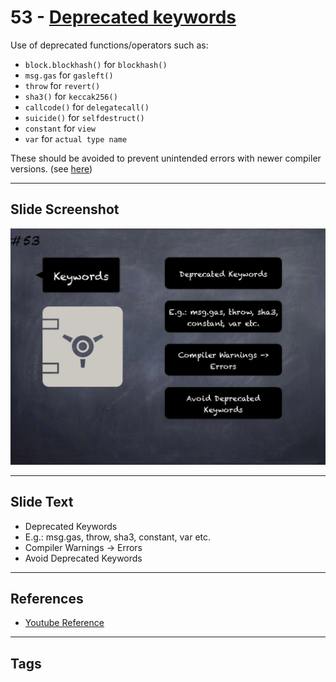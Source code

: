 # 53 - [Deprecated keywords](Deprecated%20keywords.md)
Use of deprecated functions/operators such as:

- `block.blockhash()` for `blockhash()`
- `msg.gas` for `gasleft()`
- `throw` for `revert()`
- `sha3()` for `keccak256()`
- `callcode()` for `delegatecall()`
- `suicide()` for `selfdestruct()`
- `constant` for `view`
- `var` for `actual type name` 
 
These should be avoided to prevent unintended errors with newer compiler versions. (see [here](https://swcregistry.io/docs/SWC-111))

___
## Slide Screenshot
![053.jpg](../../images/4.%20Pitfalls%20and%20Best%20Practices%20101/053.jpg)
___
## Slide Text
- Deprecated Keywords
- E.g.: msg.gas, throw, sha3, constant, var etc.
- Compiler Warnings -> Errors
- Avoid Deprecated Keywords
___
## References
- [Youtube Reference](https://youtu.be/YVewx1xVROE?t=1225)
___
## Tags
